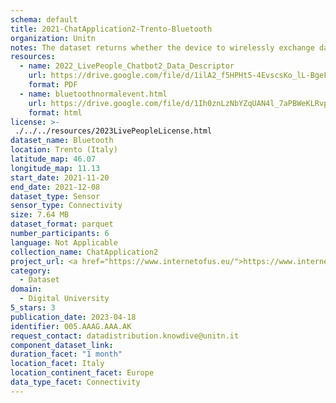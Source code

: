 ```yaml
---
schema: default
title: 2021-ChatApplication2-Trento-Bluetooth
organization: Unitn
notes: The dataset returns whether the device to wirelessly exchange data with other Bluetooth devices. The dataset was collected as part of the WeNet project, a Horizon 2020 funded project that aims at developing a diversity-aware, machine-mediated paradigm for social interactions.
resources:
  - name: 2022_LivePeople_Chatbot2_Data_Descriptor
    url: https://drive.google.com/file/d/1ilA2_f5HPHt5-4EvscsKo_lL-BgeFoF9/view?usp=sharing
    format: PDF
  - name: bluetoothnormalevent.html
    url: https://drive.google.com/file/d/1Ih0znLzNbYZqUAN4l_7aPBWeKLRvpi-I/view?usp=sharing
    format: html
license: >-
 ./../../resources/2023LivePeopleLicense.html
dataset_name: Bluetooth
location: Trento (Italy)
latitude_map: 46.07
longitude_map: 11.13
start_date: 2021-11-20
end_date: 2021-12-08
dataset_type: Sensor
sensor_type: Connectivity
size: 7.64 MB
dataset_format: parquet
number_participants: 6
language: Not Applicable
collection_name: ChatApplication2
project_url: <a href="https://www.internetofus.eu/">https://www.internetofus.eu/</a>
category: 
  - Dataset
domain: 
  - Digital University
5_stars: 3
publication_date: 2023-04-18
identifier: 005.AAAG.AAA.AK
request_contact: datadistribution.knowdive@unitn.it
component_dataset_link: 
duration_facet: "1 month"
location_facet: Italy
location_continent_facet: Europe
data_type_facet: Connectivity
---
```

